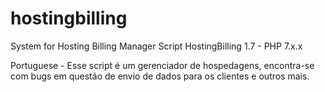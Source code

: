 # hostingbilling
System for Hosting Billing Manager
Script HostingBilling 1.7 - PHP 7.x.x

Portuguese - Esse script é um gerenciador de hospedagens, encontra-se com bugs em questão de envio de dados para os clientes e outros mais.
